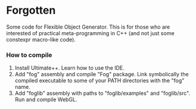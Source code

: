 # Forgotten
Some code for Flexible Object Generator. This is for those who are interested of practical meta-programming in C++ (and not just some constexpr macro-like code).


### How to compile

1. Install Ultimate++. Learn how to use the IDE.
2. Add "fog" assembly and compile "Fog" package. Link symbolically the compiled executable to some of your PATH directories with the "fog" name.
3. Add "foglib" assembly with paths to "foglib/examples" and "foglib/src". Run and compile WebGL.


